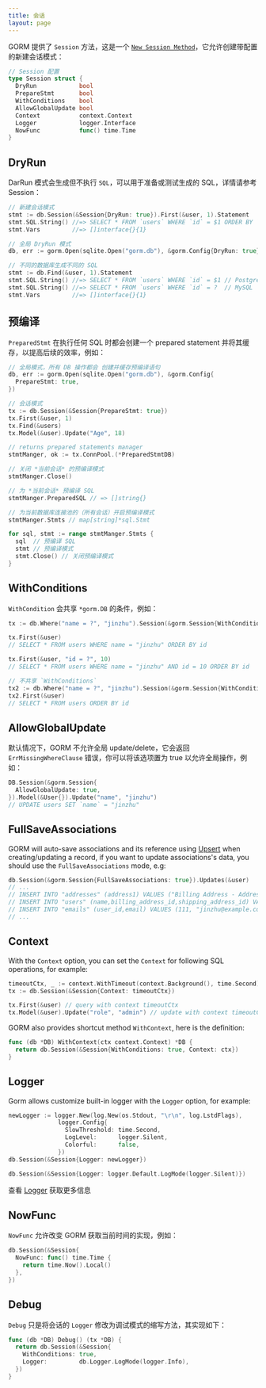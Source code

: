 ```yaml
---
title: 会话
layout: page
---
```


GORM 提供了 `Session` 方法，这是一个 [`New Session Method`](method_chaining.html)，它允许创建带配置的新建会话模式：

```go
// Session 配置
type Session struct {
  DryRun            bool
  PrepareStmt       bool
  WithConditions    bool
  AllowGlobalUpdate bool
  Context           context.Context
  Logger            logger.Interface
  NowFunc           func() time.Time
}
```

## DryRun

DarRun 模式会生成但不执行 `SQL`，可以用于准备或测试生成的 SQL，详情请参考 Session：

```go
// 新建会话模式
stmt := db.Session(&Session{DryRun: true}).First(&user, 1).Statement
stmt.SQL.String() //=> SELECT * FROM `users` WHERE `id` = $1 ORDER BY `id`
stmt.Vars         //=> []interface{}{1}

// 全局 DryRun 模式
db, err := gorm.Open(sqlite.Open("gorm.db"), &gorm.Config{DryRun: true})

// 不同的数据库生成不同的 SQL
stmt := db.Find(&user, 1).Statement
stmt.SQL.String() //=> SELECT * FROM `users` WHERE `id` = $1 // PostgreSQL
stmt.SQL.String() //=> SELECT * FROM `users` WHERE `id` = ?  // MySQL
stmt.Vars         //=> []interface{}{1}
```

## 预编译

`PreparedStmt` 在执行任何 SQL 时都会创建一个 prepared statement 并将其缓存，以提高后续的效率，例如：

```go
// 全局模式，所有 DB 操作都会 创建并缓存预编译语句
db, err := gorm.Open(sqlite.Open("gorm.db"), &gorm.Config{
  PrepareStmt: true,
})

// 会话模式
tx := db.Session(&Session{PrepareStmt: true})
tx.First(&user, 1)
tx.Find(&users)
tx.Model(&user).Update("Age", 18)

// returns prepared statements manager
stmtManger, ok := tx.ConnPool.(*PreparedStmtDB)

// 关闭 *当前会话* 的预编译模式
stmtManger.Close()

// 为 *当前会话* 预编译 SQL
stmtManger.PreparedSQL // => []string{}

// 为当前数据库连接池的（所有会话）开启预编译模式
stmtManger.Stmts // map[string]*sql.Stmt

for sql, stmt := range stmtManger.Stmts {
  sql  // 预编译 SQL
  stmt // 预编译模式
  stmt.Close() // 关闭预编译模式
}
```

## WithConditions

`WithCondition` 会共享 `*gorm.DB` 的条件，例如：

```go
tx := db.Where("name = ?", "jinzhu").Session(&gorm.Session{WithConditions: true})

tx.First(&user)
// SELECT * FROM users WHERE name = "jinzhu" ORDER BY id

tx.First(&user, "id = ?", 10)
// SELECT * FROM users WHERE name = "jinzhu" AND id = 10 ORDER BY id

// 不共享 `WithConditions`
tx2 := db.Where("name = ?", "jinzhu").Session(&gorm.Session{WithConditions: false})
tx2.First(&user)
// SELECT * FROM users ORDER BY id
```

## AllowGlobalUpdate

默认情况下，GORM 不允许全局 update/delete，它会返回 `ErrMissingWhereClause` 错误，你可以将该选项置为 true 以允许全局操作，例如：

```go
DB.Session(&gorm.Session{
  AllowGlobalUpdate: true,
}).Model(&User{}).Update("name", "jinzhu")
// UPDATE users SET `name` = "jinzhu"
```

## FullSaveAssociations

GORM will auto-save associations and its reference using [Upsert](create.html#upsert) when creating/updating a record, if you want to update associations's data, you should use the `FullSaveAssociations` mode, e.g:

```go
db.Session(&gorm.Session{FullSaveAssociations: true}).Updates(&user)
// ...
// INSERT INTO "addresses" (address1) VALUES ("Billing Address - Address 1"), ("Shipping Address - Address 1") ON DUPLICATE KEY SET address1=VALUES(address1);
// INSERT INTO "users" (name,billing_address_id,shipping_address_id) VALUES ("jinzhu", 1, 2);
// INSERT INTO "emails" (user_id,email) VALUES (111, "jinzhu@example.com"), (111, "jinzhu-2@example.com") ON DUPLICATE KEY SET email=VALUES(email);
// ...
```

## Context

With the `Context` option, you can set the `Context` for following SQL operations, for example:

```go
timeoutCtx, _ := context.WithTimeout(context.Background(), time.Second)
tx := db.Session(&Session{Context: timeoutCtx})

tx.First(&user) // query with context timeoutCtx
tx.Model(&user).Update("role", "admin") // update with context timeoutCtx
```

GORM also provides shortcut method `WithContext`,  here is the definition:

```go
func (db *DB) WithContext(ctx context.Context) *DB {
  return db.Session(&Session{WithConditions: true, Context: ctx})
}
```

## Logger

Gorm allows customize built-in logger with the `Logger` option, for example:

```go
newLogger := logger.New(log.New(os.Stdout, "\r\n", log.LstdFlags),
              logger.Config{
                SlowThreshold: time.Second,
                LogLevel:      logger.Silent,
                Colorful:      false,
              })
db.Session(&Session{Logger: newLogger})

db.Session(&Session{Logger: logger.Default.LogMode(logger.Silent)})
```

查看 [Logger](logger.html) 获取更多信息

## NowFunc

`NowFunc` 允许改变 GORM 获取当前时间的实现，例如：

```go
db.Session(&Session{
  NowFunc: func() time.Time {
    return time.Now().Local()
  },
})
```

## Debug

`Debug` 只是将会话的 `Logger` 修改为调试模式的缩写方法，其实现如下：

```go
func (db *DB) Debug() (tx *DB) {
  return db.Session(&Session{
    WithConditions: true,
    Logger:         db.Logger.LogMode(logger.Info),
  })
}
```
